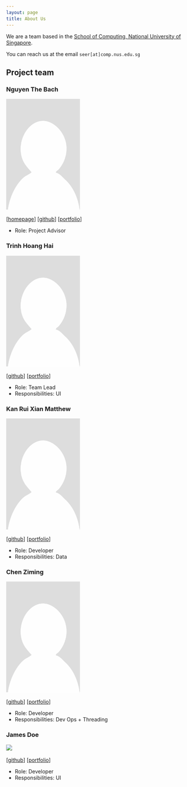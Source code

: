 ```yaml
---
layout: page
title: About Us
---
```


We are a team based in the [School of Computing, National University of Singapore](https://www.comp.nus.edu.sg).

You can reach us at the email `seer[at]comp.nus.edu.sg`

## Project team

### Nguyen The Bach

<img src="images/djgmh9.png" width="200px">

[[homepage](http://www.comp.nus.edu.sg/~damithch)]
[[github](https://github.com/djgmh9)]
[[portfolio](team/johndoe.md)]

* Role: Project Advisor

### Trinh Hoang Hai

<img src="images/hai0506.png" width="200px">

[[github](http://github.com/hai0506)]
[[portfolio](team/johndoe.md)]

* Role: Team Lead
* Responsibilities: UI

### Kan Rui Xian Matthew

<img src="images/krxm107.png" width="200px">

[[github](https://github.com/krxm107)] [[portfolio](team/matthew.md)]

* Role: Developer
* Responsibilities: Data

### Chen Ziming

<img src="images/zmzzz3.png" width="200px">

[[github](http://github.com/Zmzzz3)]
[[portfolio](team/johndoe.md)]

* Role: Developer
* Responsibilities: Dev Ops + Threading

### James Doe

<img src="images/johndoe.png" width="200px">

[[github](http://github.com/johndoe)]
[[portfolio](team/johndoe.md)]

* Role: Developer
* Responsibilities: UI
